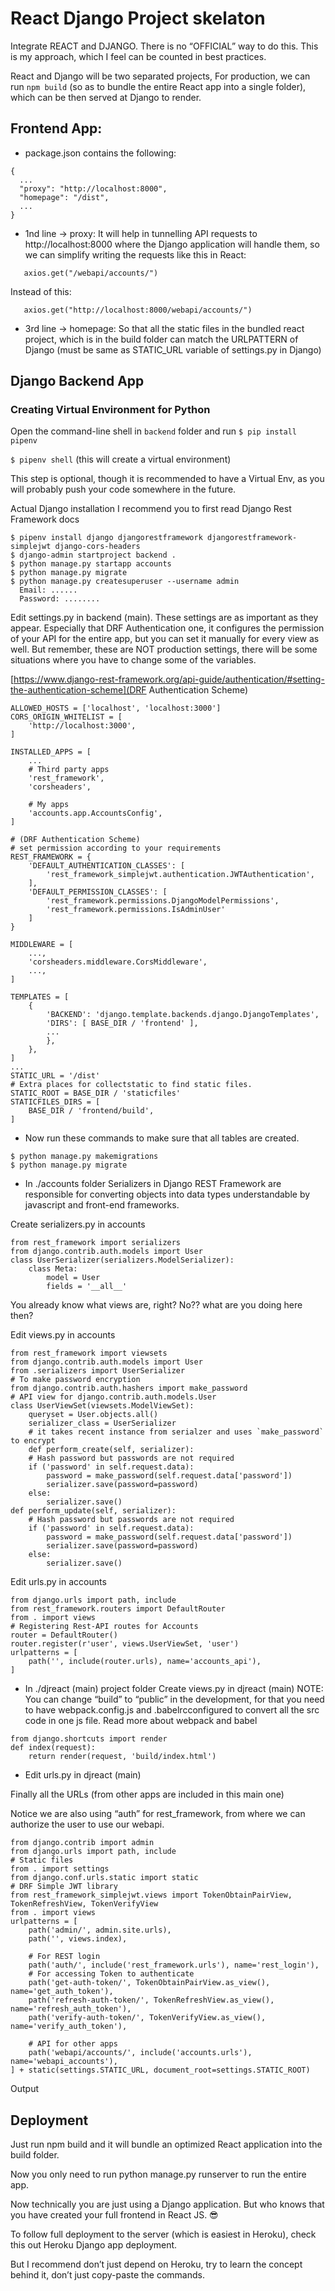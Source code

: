 # React Django Project skelaton 

Integrate REACT and DJANGO. There is no “OFFICIAL” way to do this. 
This is my approach, which I feel can be counted in best practices.

React and Django will be two separated projects, For production, we can run `npm build` (so as to bundle the entire React app into a single folder), which can be then served at Django to render.

## Frontend App: 

- package.json contains the following: 
```
{
  ...
  "proxy": "http://localhost:8000",
  "homepage": "/dist",
  ...
}
```

 - 1nd line → proxy: It will help in tunnelling API requests to http://localhost:8000 where the Django application will handle them, so we can simplify writing the requests like this in React:
 ```
    axios.get("/webapi/accounts/")
 ```
 Instead of this:
 ```
    axios.get("http://localhost:8000/webapi/accounts/")
 ```
 - 3rd line → homepage: So that all the static files in the bundled react project, which is in the build folder can match the URLPATTERN of Django (must be same as STATIC_URL variable of settings.py in Django)


## Django Backend App

### Creating Virtual Environment for Python
Open the command-line shell in `backend` folder and run `$ pip install pipenv`

`$ pipenv shell` (this will create a virtual environment)

This step is optional, though it is recommended to have a Virtual Env, as you will probably push your code somewhere in the future.

Actual Django installation
I recommend you to first read Django Rest Framework docs
```
$ pipenv install django djangorestframework djangorestframework-simplejwt django-cors-headers
$ django-admin startproject backend .
$ python manage.py startapp accounts
$ python manage.py migrate
$ python manage.py createsuperuser --username admin
  Email: ......
  Password: ........
```
Edit settings.py in backend (main). These settings are as important as they appear. Especially that DRF Authentication one, it configures the permission of your API for the entire app, but you can set it manually for every view as well.
But remember, these are NOT production settings, there will be some situations where you have to change some of the variables.

[https://www.django-rest-framework.org/api-guide/authentication/#setting-the-authentication-scheme](DRF Authentication Scheme) 

```
ALLOWED_HOSTS = ['localhost', 'localhost:3000']
CORS_ORIGIN_WHITELIST = [
    'http://localhost:3000',
]

INSTALLED_APPS = [
    ...
    # Third party apps
    'rest_framework',
    'corsheaders',
    
    # My apps
    'accounts.app.AccountsConfig',
]

# (DRF Authentication Scheme) 
# set permission according to your requirements
REST_FRAMEWORK = {
    'DEFAULT_AUTHENTICATION_CLASSES': [
        'rest_framework_simplejwt.authentication.JWTAuthentication',
    ],
    'DEFAULT_PERMISSION_CLASSES': [
        'rest_framework.permissions.DjangoModelPermissions',
        'rest_framework.permissions.IsAdminUser'
    ]
}

MIDDLEWARE = [
    ...,
    'corsheaders.middleware.CorsMiddleware',
    ...,
]

TEMPLATES = [
    {
        'BACKEND': 'django.template.backends.django.DjangoTemplates',
        'DIRS': [ BASE_DIR / 'frontend' ],
        ...
        },
    },
]
...
STATIC_URL = '/dist'
# Extra places for collectstatic to find static files.
STATIC_ROOT = BASE_DIR / 'staticfiles'
STATICFILES_DIRS = [
    BASE_DIR / 'frontend/build',
]
```

- Now run these commands to make sure that all tables are created.
```
$ python manage.py makemigrations
$ python manage.py migrate
```
- In ./accounts folder
Serializers in Django REST Framework are responsible for converting objects into data types understandable by javascript and front-end frameworks.

Create serializers.py in accounts

```
from rest_framework import serializers
from django.contrib.auth.models import User
class UserSerializer(serializers.ModelSerializer):
    class Meta:
        model = User
        fields = '__all__'
```

You already know what views are, right? No?? what are you doing here then?

Edit views.py in accounts

```
from rest_framework import viewsets
from django.contrib.auth.models import User
from .serializers import UserSerializer
# To make password encryption
from django.contrib.auth.hashers import make_password
# API view for django.contrib.auth.models.User
class UserViewSet(viewsets.ModelViewSet):
    queryset = User.objects.all()
    serializer_class = UserSerializer
    # it takes recent instance from serialzer and uses `make_password` to encrypt
    def perform_create(self, serializer):
    # Hash password but passwords are not required
    if ('password' in self.request.data):
        password = make_password(self.request.data['password'])
        serializer.save(password=password)
    else:
        serializer.save()
def perform_update(self, serializer):
    # Hash password but passwords are not required
    if ('password' in self.request.data):
        password = make_password(self.request.data['password'])
        serializer.save(password=password)
    else:
        serializer.save()
```

Edit urls.py in accounts

```
from django.urls import path, include
from rest_framework.routers import DefaultRouter
from . import views
# Registering Rest-API routes for Accounts
router = DefaultRouter()
router.register(r'user', views.UserViewSet, 'user')
urlpatterns = [
    path('', include(router.urls), name='accounts_api'),
]
```

- In ./djreact (main) project folder
Create views.py in djreact (main)
NOTE: You can change “build” to “public” in the development, for that you need to have webpack.config.js and .babelrcconfigured to convert all the src code in one js file.
Read more about webpack and babel

```
from django.shortcuts import render
def index(request):
    return render(request, 'build/index.html')
```

- Edit urls.py in djreact (main)

Finally all the URLs (from other apps are included in this main one)

Notice we are also using “auth” for rest_framework, from where we can authorize the user to use our webapi.

```
from django.contrib import admin
from django.urls import path, include
# Static files
from . import settings
from django.conf.urls.static import static
# DRF Simple JWT library
from rest_framework_simplejwt.views import TokenObtainPairView, TokenRefreshView, TokenVerifyView
from . import views
urlpatterns = [
    path('admin/', admin.site.urls),
    path('', views.index),
    
    # For REST login
    path('auth/', include('rest_framework.urls'), name='rest_login'),
    # For accessing Token to authenticate
    path('get-auth-token/', TokenObtainPairView.as_view(), name='get_auth_token'),
    path('refresh-auth-token/', TokenRefreshView.as_view(), name='refresh_auth_token'),
    path('verify-auth-token/', TokenVerifyView.as_view(), name='verify_auth_token'),
    
    # API for other apps
    path('webapi/accounts/', include('accounts.urls'), name='webapi_accounts'),
] + static(settings.STATIC_URL, document_root=settings.STATIC_ROOT)
```

Output


## Deployment

Just run npm build and it will bundle an optimized React application into the build folder.

Now you only need to run python manage.py runserver to run the entire app.

Now technically you are just using a Django application. But who knows that you have created your full frontend in React JS. 😎

To follow full deployment to the server (which is easiest in Heroku), check this out Heroku Django app deployment.

But I recommend don’t just depend on Heroku, try to learn the concept behind it, don’t just copy-paste the commands.
